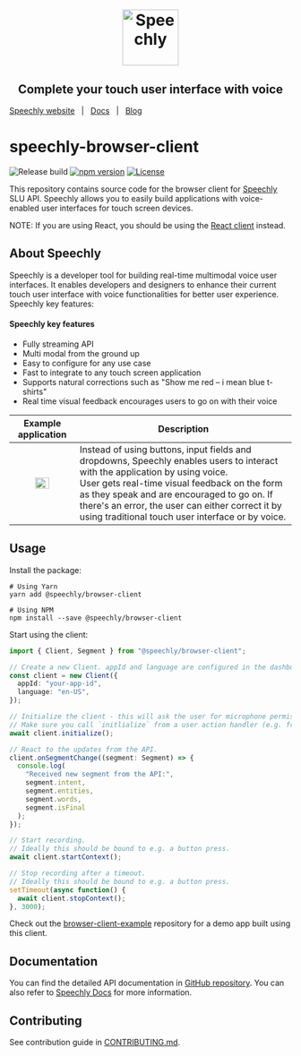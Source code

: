 <h1 align="center">
<a href="https://www.speechly.com/?utm_source=github&utm_medium=browser-client&utm_campaign=header"><img src="https://www.speechly.com/images/logo.png" height="100" alt="Speechly"></a>
</h1>
<h2 align="center">
Complete your touch user interface with voice
</h2>

[Speechly website](https://www.speechly.com/?utm_source=github&utm_medium=browser-client&utm_campaign=header)&nbsp;&nbsp;&nbsp;|&nbsp;&nbsp;&nbsp;[Docs](https://www.speechly.com/docs/?utm_source=github&utm_medium=browser-client&utm_campaign=headere)&nbsp;&nbsp;&nbsp;|&nbsp;&nbsp;&nbsp;[Blog](https://www.speechly.com/blog/?utm_source=github&utm_medium=browser-client&utm_campaign=header)

# speechly-browser-client

![Release build](https://github.com/speechly/browser-client/workflows/Release%20build/badge.svg?branch=master&event=release)
[![npm version](https://badge.fury.io/js/%40speechly%2Fbrowser-client.svg)](https://badge.fury.io/js/%40speechly%2Fbrowser-client)
[![License](http://img.shields.io/:license-mit-blue.svg)](LICENSE)

This repository contains source code for the browser client for [Speechly](https://www.speechly.com/) SLU API. Speechly allows you to easily build applications with voice-enabled user interfaces for touch screen devices. 

NOTE: If you are using React, you should be using the [React client](https://github.com/speechly/react-client) instead.

## About Speechly

Speechly is a developer tool for building real-time multimodal voice user interfaces. It enables developers and designers to enhance their current touch user interface with voice functionalities for better user experience. Speechly key features:

#### Speechly key features

- Fully streaming API
- Multi modal from the ground up
- Easy to configure for any use case
- Fast to integrate to any touch screen application
- Supports natural corrections such as "Show me red – i mean blue t-shirts"
- Real time visual feedback encourages users to go on with their voice

| Example application | Description |
| :---: | --- |
| <img src="https://i.imgur.com/v9o1JHf.gif" width=50%> | Instead of using buttons, input fields and dropdowns, Speechly enables users to interact with the application by using voice. <br />User gets real-time visual feedback on the form as they speak and are encouraged to go on. If there's an error, the user can either correct it by using traditional touch user interface or by voice. |

## Usage

Install the package:

```shell
# Using Yarn
yarn add @speechly/browser-client

# Using NPM
npm install --save @speechly/browser-client
```

Start using the client:

```typescript
import { Client, Segment } from "@speechly/browser-client";

// Create a new Client. appId and language are configured in the dashboard.
const client = new Client({
  appId: "your-app-id",
  language: "en-US",
});

// Initialize the client - this will ask the user for microphone permissions and establish the connection to Speechly API.
// Make sure you call `initlialize` from a user action handler (e.g. from a button press handler).
await client.initialize();

// React to the updates from the API.
client.onSegmentChange((segment: Segment) => {
  console.log(
    "Received new segment from the API:",
    segment.intent,
    segment.entities,
    segment.words,
    segment.isFinal
  );
});

// Start recording.
// Ideally this should be bound to e.g. a button press.
await client.startContext();

// Stop recording after a timeout.
// Ideally this should be bound to e.g. a button press.
setTimeout(async function() {
  await client.stopContext();
}, 3000);
```

Check out the [browser-client-example](https://github.com/speechly/browser-client-example) repository for a demo app built using this client.

## Documentation

You can find the detailed API documentation in [GitHub repository](https://github.com/speechly/browser-client/blob/master/docs/modules/_index_d_.md). 
You can also refer to [Speechly Docs](https://www.speechly.com/docs/) for more information.

## Contributing

See contribution guide in [CONTRIBUTING.md](https://github.com/speechly/browser-client/blob/master/CONTRIBUTING.md).
